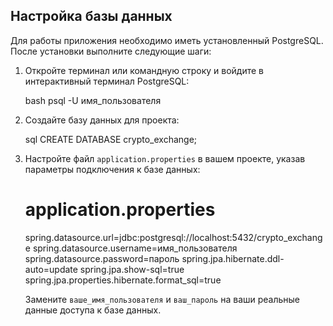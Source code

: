 ## Настройка базы данных

Для работы приложения необходимо иметь установленный PostgreSQL. После установки выполните следующие шаги:

1. Откройте терминал или командную строку и войдите в интерактивный терминал PostgreSQL:

   bash psql -U имя_пользователя

2. Создайте базу данных для проекта:

   sql CREATE DATABASE crypto_exchange;

3. Настройте файл `application.properties` в вашем проекте, указав параметры подключения к базе данных:

   # application.properties
    spring.datasource.url=jdbc:postgresql://localhost:5432/crypto_exchange
    spring.datasource.username=имя_пользователя
    spring.datasource.password=пароль
    spring.jpa.hibernate.ddl-auto=update
    spring.jpa.show-sql=true
    spring.jpa.properties.hibernate.format_sql=true

   Замените `ваше_имя_пользователя` и `ваш_пароль` на ваши реальные данные доступа к базе данных.
